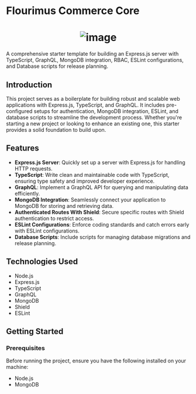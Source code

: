 # Flourimus Commerce Core

<h1 align="center">
  <img src="https://i.ibb.co/1bX043N/undraw-web-shopping-re-owap.png" alt="image">
</h1>

A comprehensive starter template for building an Express.js server with TypeScript, GraphQL, MongoDB integration, RBAC, ESLint configurations, and Database scripts for release planning.

## Introduction

This project serves as a boilerplate for building robust and scalable web applications with Express.js, TypeScript, and GraphQL. It includes pre-configured setups for authentication, MongoDB integration, ESLint, and database scripts to streamline the development process. Whether you're starting a new project or looking to enhance an existing one, this starter provides a solid foundation to build upon.

## Features

- **Express.js Server**: Quickly set up a server with Express.js for handling HTTP requests.
- **TypeScript**: Write clean and maintainable code with TypeScript, ensuring type safety and improved developer experience.
- **GraphQL**: Implement a GraphQL API for querying and manipulating data efficiently.
- **MongoDB Integration**: Seamlessly connect your application to MongoDB for storing and retrieving data.
- **Authenticated Routes With Shield**: Secure specific routes with Shield authentication to restrict access.
- **ESLint Configurations**: Enforce coding standards and catch errors early with ESLint configurations.
- **Database Scripts**: Include scripts for managing database migrations and release planning.

## Technologies Used

- Node.js
- Express.js
- TypeScript
- GraphQL
- MongoDB
- Shield
- ESLint

## Getting Started

### Prerequisites

Before running the project, ensure you have the following installed on your machine:

- Node.js
- MongoDB
